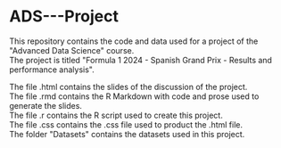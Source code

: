 # ADS---Project
This repository contains the code and data used for a project of the "Advanced Data Science" course. <br>
The project is titled "Formula 1 2024 - Spanish Grand Prix - Results and performance analysis".

The file .html contains the slides of the discussion of the project. <br>
The file .rmd contains the R Markdown with code and prose used to generate the slides. <br>
The file .r contains the R script used to create this project. <br>
The file .css contains the .css file used to product the .html file. <br>
The folder "Datasets" contains the datasets used in this project. <br>

